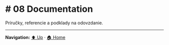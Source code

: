 # # 08 Documentation

Príručky, referencie a podklady na odovzdanie.

---
**Navigation:** [⬆️ Up](../index.md) · [🏠 Home](../index.md)
